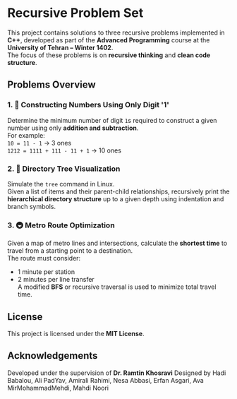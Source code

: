 ﻿# Recursive Problem Set

This project contains solutions to three recursive problems implemented in **C++**, developed as part of the **Advanced Programming** course at the **University of Tehran – Winter 1402**.  
The focus of these problems is on **recursive thinking** and **clean code structure**.

##  Problems Overview

### 1. 🧮 Constructing Numbers Using Only Digit '1'

Determine the minimum number of digit `1`s required to construct a given number using only **addition and subtraction**.  
For example:  
`10 = 11 - 1` → 3 ones  
`1212 = 1111 + 111 - 11 + 1` → 10 ones

### 2. 📁 Directory Tree Visualization

Simulate the `tree` command in Linux.  
Given a list of items and their parent-child relationships, recursively print the **hierarchical directory structure** up to a given depth using indentation and branch symbols.

### 3. 🚇 Metro Route Optimization

Given a map of metro lines and intersections, calculate the **shortest time** to travel from a starting point to a destination.  
The route must consider:
- 1 minute per station
- 2 minutes per line transfer  
A modified **BFS** or recursive traversal is used to minimize total travel time.


## License

This project is licensed under the **MIT License**.

## Acknowledgements

Developed under the supervision of **Dr. Ramtin Khosravi**
Designed by Hadi Babalou, Ali PadYav, Amirali Rahimi, Nesa Abbasi, Erfan Asgari, Ava MirMohammadMehdi, Mahdi Noori
    

